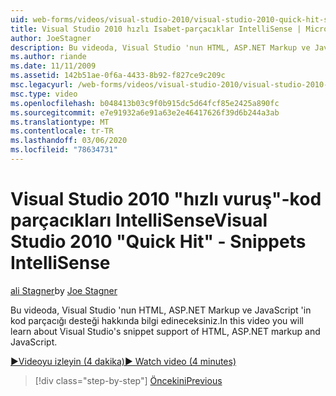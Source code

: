 ```yaml
---
uid: web-forms/videos/visual-studio-2010/visual-studio-2010-quick-hit-snippets-intellisense
title: Visual Studio 2010 hızlı Isabet-parçacıklar IntelliSense | Microsoft Docs
author: JoeStagner
description: Bu videoda, Visual Studio 'nun HTML, ASP.NET Markup ve JavaScript 'in kod parçacığı desteği hakkında bilgi edineceksiniz.
ms.author: riande
ms.date: 11/11/2009
ms.assetid: 142b51ae-0f6a-4433-8b92-f827ce9c209c
msc.legacyurl: /web-forms/videos/visual-studio-2010/visual-studio-2010-quick-hit-snippets-intellisense
msc.type: video
ms.openlocfilehash: b048413b03c9f0b915dc5d64fcf85e2425a890fc
ms.sourcegitcommit: e7e91932a6e91a63e2e46417626f39d6b244a3ab
ms.translationtype: MT
ms.contentlocale: tr-TR
ms.lasthandoff: 03/06/2020
ms.locfileid: "78634731"
---
```

# <a name="visual-studio-2010-quick-hit---snippets-intellisense"></a><span data-ttu-id="49a76-103">Visual Studio 2010 "hızlı vuruş"-kod parçacıkları IntelliSense</span><span class="sxs-lookup"><span data-stu-id="49a76-103">Visual Studio 2010 "Quick Hit" - Snippets IntelliSense</span></span>

<span data-ttu-id="49a76-104">[ali Stagner](https://github.com/JoeStagner)</span><span class="sxs-lookup"><span data-stu-id="49a76-104">by [Joe Stagner](https://github.com/JoeStagner)</span></span>

<span data-ttu-id="49a76-105">Bu videoda, Visual Studio 'nun HTML, ASP.NET Markup ve JavaScript 'in kod parçacığı desteği hakkında bilgi edineceksiniz.</span><span class="sxs-lookup"><span data-stu-id="49a76-105">In this video you will learn about Visual Studio's snippet support of HTML, ASP.NET markup and JavaScript.</span></span>

[<span data-ttu-id="49a76-106">&#9654;Videoyu izleyin (4 dakika)</span><span class="sxs-lookup"><span data-stu-id="49a76-106">&#9654; Watch video (4 minutes)</span></span>](https://channel9.msdn.com/Blogs/ASP-NET-Site-Videos/visual-studio-2010-quick-hit-snippets-intellisense)

> [!div class="step-by-step"]
> [<span data-ttu-id="49a76-107">Öncekini</span><span class="sxs-lookup"><span data-stu-id="49a76-107">Previous</span></span>](visual-studio-2010-quick-hit-websites-instead-of-web-projects.md)
